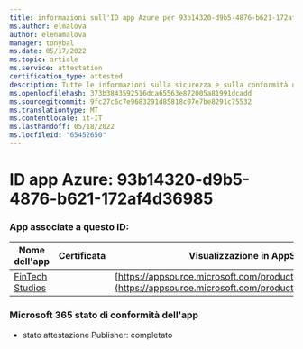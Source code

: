 ```yaml
---
title: informazioni sull'ID app Azure per 93b14320-d9b5-4876-b621-172af4d36985
ms.author: elmalova
author: elenamalova
manager: tonybal
ms.date: 05/17/2022
ms.topic: article
ms.service: attestation
certification_type: attested
description: Tutte le informazioni sulla sicurezza e sulla conformità disponibili per 93b14320-d9b5-4876-b621-172af4d36985.
ms.openlocfilehash: 373b3843592516dca65563e872005a81991dcadd
ms.sourcegitcommit: 9fc27c6c7e9683291d85818c07e7be8291c75532
ms.translationtype: MT
ms.contentlocale: it-IT
ms.lasthandoff: 05/18/2022
ms.locfileid: "65452650"
---
```

# <a name="azure-app-id-93b14320-d9b5-4876-b621-172af4d36985"></a>ID app Azure: 93b14320-d9b5-4876-b621-172af4d36985


### <a name="apps-associated-with-this-id"></a>App associate a questo ID:
| **Nome dell'app** | **Certificata** | **Visualizzazione in AppSource** |
|--------------|---------------|-----------------------|
| [FinTech Studios](../forward/WA200003969.md) |  | [https://appsource.microsoft.com/product/office/WA200003969](https://appsource.microsoft.com/product/office/WA200003969) |

### <a name="microsoft-365-app-compliance-status"></a>Microsoft 365 stato di conformità dell'app
- stato attestazione Publisher: completato
